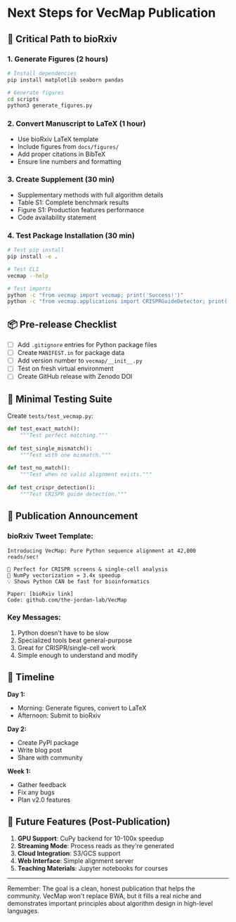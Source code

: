 # Next Steps for VecMap Publication

## 🚨 Critical Path to bioRxiv

### 1. Generate Figures (2 hours)
```bash
# Install dependencies
pip install matplotlib seaborn pandas

# Generate figures
cd scripts
python3 generate_figures.py
```

### 2. Convert Manuscript to LaTeX (1 hour)
- Use bioRxiv LaTeX template
- Include figures from `docs/figures/`
- Add proper citations in BibTeX
- Ensure line numbers and formatting

### 3. Create Supplement (30 min)
- Supplementary methods with full algorithm details
- Table S1: Complete benchmark results
- Figure S1: Production features performance
- Code availability statement

### 4. Test Package Installation (30 min)
```bash
# Test pip install
pip install -e .

# Test CLI
vecmap --help

# Test imports
python -c "from vecmap import vecmap; print('Success!')"
python -c "from vecmap.applications import CRISPRGuideDetector; print('CRISPR module OK!')"
```

## 📦 Pre-release Checklist

- [ ] Add `.gitignore` entries for Python package files
- [ ] Create `MANIFEST.in` for package data
- [ ] Add version number to `vecmap/__init__.py`
- [ ] Test on fresh virtual environment
- [ ] Create GitHub release with Zenodo DOI

## 🧪 Minimal Testing Suite

Create `tests/test_vecmap.py`:
```python
def test_exact_match():
    """Test perfect matching."""
    
def test_single_mismatch():
    """Test with one mismatch."""
    
def test_no_match():
    """Test when no valid alignment exists."""
    
def test_crispr_detection():
    """Test CRISPR guide detection."""
```

## 📢 Publication Announcement

### bioRxiv Tweet Template:
```
Introducing VecMap: Pure Python sequence alignment at 42,000 reads/sec! 

🧬 Perfect for CRISPR screens & single-cell analysis
🐍 NumPy vectorization = 3.4x speedup
💡 Shows Python CAN be fast for bioinformatics

Paper: [bioRxiv link]
Code: github.com/the-jordan-lab/VecMap
```

### Key Messages:
1. Python doesn't have to be slow
2. Specialized tools beat general-purpose
3. Great for CRISPR/single-cell work
4. Simple enough to understand and modify

## 🎯 Timeline

**Day 1:**
- Morning: Generate figures, convert to LaTeX
- Afternoon: Submit to bioRxiv

**Day 2:**
- Create PyPI package
- Write blog post
- Share with community

**Week 1:**
- Gather feedback
- Fix any bugs
- Plan v2.0 features

## 💭 Future Features (Post-Publication)

1. **GPU Support**: CuPy backend for 10-100x speedup
2. **Streaming Mode**: Process reads as they're generated
3. **Cloud Integration**: S3/GCS support
4. **Web Interface**: Simple alignment server
5. **Teaching Materials**: Jupyter notebooks for courses

---

Remember: The goal is a clean, honest publication that helps the community. VecMap won't replace BWA, but it fills a real niche and demonstrates important principles about algorithm design in high-level languages. 